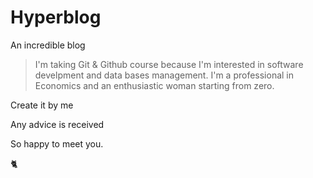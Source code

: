 # Hyperblog

An incredible blog

>I'm taking Git & Github course because I'm interested in software develpment and data bases management.  I'm a professional in Economics and an enthusiastic woman starting from zero. 

Create it by me

Any advice is received

So happy to meet you. 

 🐈 